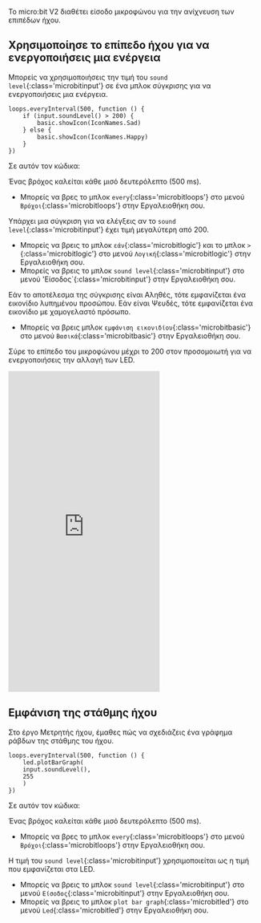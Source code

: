 Το micro:bit V2 διαθέτει είσοδο μικροφώνου για την ανίχνευση των επιπέδων ήχου.

## Χρησιμοποίησε το επίπεδο ήχου για να ενεργοποιήσεις μια ενέργεια

Μπορείς να χρησιμοποιήσεις την τιμή του `sound level`{:class='microbitinput'} σε ένα μπλοκ σύγκρισης για να ενεργοποιήσεις μια ενέργεια.

```microbit
loops.everyInterval(500, function () {
    if (input.soundLevel() > 200) {
        basic.showIcon(IconNames.Sad)
    } else {
        basic.showIcon(IconNames.Happy)
    }
})
```

Σε αυτόν τον κώδικα:

Ένας βρόχος καλείται κάθε μισό δευτερόλεπτο (500 ms).

- Μπορείς να βρες το μπλοκ `every`{:class='microbitloops'} στο μενού `Βρόχοι`{:class='microbitloops'} στην Εργαλειοθήκη σου.

Υπάρχει μια σύγκριση για να ελέγξεις αν το `sound level`{:class='microbitinput'} έχει τιμή μεγαλύτερη από 200.

- Μπορείς να βρεις το μπλοκ `εάν`{:class='microbitlogic'} και το μπλοκ `>`{:class='microbitlogic'} στο μενού `Λογική`{:class='microbitlogic'} στην Εργαλειοθήκη σου.
- Μπορείς να βρεις το μπλοκ `sound level`{:class='microbitinput'} στο μενού 'Είσοδος\`{:class='microbitinput'} στην Εργαλειοθήκη σου.

Εάν το αποτέλεσμα της σύγκρισης είναι Αληθές, τότε εμφανίζεται ένα εικονίδιο λυπημένου προσώπου. Εάν είναι Ψευδές, τότε εμφανίζεται ένα εικονίδιο με χαμογελαστό πρόσωπο.

- Μπορείς να βρεις μπλοκ `εμφάνιση εικονιδίου`{:class='microbitbasic'} στο μενού `Βασικά`{:class='microbitbasic'} στην Εργαλειοθήκη σου.

Σύρε το επίπεδο του μικροφώνου μέχρι το 200 στον προσομοιωτή για να ενεργοποιήσεις την αλλαγή των LED.

<div style="position:relative;height:0;padding-bottom:127%;overflow:hidden;"><iframe style="position:absolute;top:0;left:0;width:60%;height:100%;" src="https://makecode.microbit.org/---run?id=_Ccg0vpbm2PdF" allowfullscreen="allowfullscreen" sandbox="allow-popups allow-forms allow-scripts allow-same-origin" frameborder="0"></iframe></div>

## Εμφάνιση της στάθμης ήχου

Στο έργο Μετρητής ήχου, έμαθες πώς να σχεδιάζεις ένα γράφημα ράβδων της στάθμης του ήχου.

```microbit
loops.everyInterval(500, function () {
    led.plotBarGraph(
    input.soundLevel(),
    255
    )
})
```

Σε αυτόν τον κώδικα:

Ένας βρόχος καλείται κάθε μισό δευτερόλεπτο (500 ms).

- Μπορείς να βρες το μπλοκ `every`{:class='microbitloops'} στο μενού `Βρόχοι`{:class='microbitloops'} στην Εργαλειοθήκη σου.

Η τιμή του `sound level`{:class='microbitinput'} χρησιμοποιείται ως η τιμή που εμφανίζεται στα LED.

- Μπορείς να βρεις το μπλοκ `sound level`{:class='microbitinput'} στο μενού `Είσοδος`{:class='microbitinput'} στην Εργαλειοθήκη σου.
- Μπορείς να βρεις το μπλοκ `plot bar graph`{:class='microbitled'} στο μενού `Led`{:class='microbitled'} στην Εργαλειοθήκη σου.
